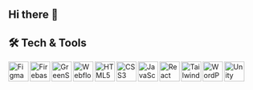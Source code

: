 ## Hi there 👋

<!--
**Cittykitten/Cittykitten** is a ✨ _special_ ✨ repository because its `README.md` (this file) appears on your GitHub profile.

Here are some ideas to get you started:

- 🔭 I’m currently working on **a comprehensive Mental Health Support Platform**
- 🌱 I’m currently learning **React**
- 👯 I’m looking to collaborate on **projects that empower, heal, or inspire**.
- 🤔 I’m looking for help with I’m looking for help with scaling my platform and setting up backend magic.
- 💬 Ask me about Website development, design systems, and how to survive endless browser bugs.
- 📫 Reach me via: [LinkedIn](https://www.linkedin.com/in/emmanuella-tegah-56b902355/) | [Email](mailto:tegahtiana14@gmail.com)
- 😄 Pronouns: She/Her
- ⚡ Fun fact: I write better code when music is playing in the background.
-->

## 🛠 Tech & Tools

<img align="left" alt="Figma" width="40px" src="https://img.icons8.com/ios-filled/50/figma.png" />
<img align="left" alt="Firebase" width="40px" src="https://img.icons8.com/color/48/firebase.png" />
<img align="left" alt="GreenSock" width="40px" src="https://img.icons8.com/external-tal-revivo-color-tal-revivo/48/external-greensock-animation-platform-for-the-web-logo-color-tal-revivo.png" />
<img align="left" alt="Webflow" width="40px" src="https://img.icons8.com/ios-filled/50/webflow.png" />
<img align="left" alt="HTML5" width="40px" src="https://img.icons8.com/color/48/html-5--v1.png" />
<img align="left" alt="CSS3" width="40px" src="https://img.icons8.com/color/48/css3.png" />
<img align="left" alt="JavaScript" width="40px" src="https://img.icons8.com/color/48/javascript--v1.png" />
<img align="left" alt="React" width="40px" src="https://img.icons8.com/officel/40/react.png" />
<img align="left" alt="Tailwind" width="40px" src="https://img.icons8.com/color/48/tailwind_css.png" />
<img align="left" alt="WordPress" width="40px" src="https://img.icons8.com/color/48/wordpress.png" />
<img align="left" alt="Unity" width="40px" src="https://img.icons8.com/ios-filled/50/unity.png" />
<br/><br/>
